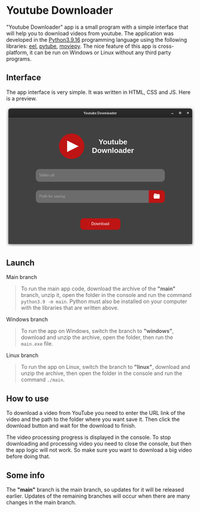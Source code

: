 # Youtube Downloader

"Youtube Downloader" app is a small program with a simple interface that will help you to download videos from
youtube. The application was developed in the [Python3.9.16](https://www.python.org/) programming language using the
following libraries: [eel](https://github.com/python-eel/Eel), [pytube](https://github.com/pytube/pytube),
[moviepy](https://github.com/Zulko/moviepy). The nice feature of this app is cross-platform, it can be run on
Windows or Linux without any third party programs.

## Interface

The app interface is very simple. It was written in HTML, CSS and JS. Here is a preview.

![](Interface/Image/interfacePreview.png)

## Launch

Main branch
> To run the main app code, download the archive of the **"main"** branch, unzip it, open the folder in the console
> and run the command `python3.9 -m main`. Python must also be installed on your computer with the libraries that are
> written above.

Windows branch
> To run the app on Windows, switch the branch to **"windows"**, download and unzip the archive, open the folder, then
> run the `main.exe` file.

Linux branch
> To run the app on Linux, switch the branch to **"linux"**, download and unzip the archive, then open the folder in the
> console and run the command `./main`.

## How to use

To download a video from YouTube you need to enter the URL link of the video and the path to the folder where you want
save it. Then click the download button and wait for the download to finish.

The video processing progress is displayed in the console. To stop downloading and processing video you need to close
the console, but then the app logic will not work. So make sure you want to download a big video before doing that.

## Some info

The **"main"** branch is the main branch, so updates for it will be released earlier. Updates of the remaining branches
will occur when there are many changes in the main branch.